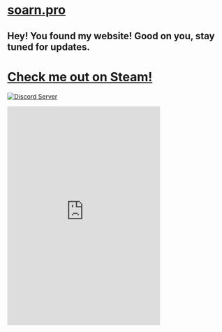 # [soarn.pro](soarn.pro)

## Hey! You found my website! Good on you, stay tuned for updates.


# [Check me out on Steam!](https://steamcommunity.com/id/saorn/)
[![Discord Server](https://discordapp.com/api/guilds/249989475508158466/embed.png?style=banner3)](https://discord.gg/EZqPztr)
<iframe src="https://canary.discordapp.com/widget?id=249989475508158466&theme=light" width="350" height="500" allowtransparency="true" frameborder="0"></iframe>






